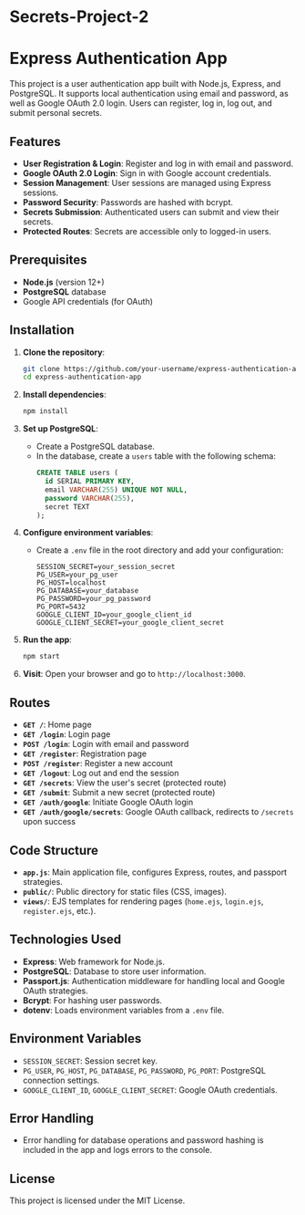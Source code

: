 # Secrets-Project-2

# Express Authentication App

This project is a user authentication app built with Node.js, Express, and PostgreSQL. It supports local authentication using email and password, as well as Google OAuth 2.0 login. Users can register, log in, log out, and submit personal secrets.

## Features

- **User Registration & Login**: Register and log in with email and password.
- **Google OAuth 2.0 Login**: Sign in with Google account credentials.
- **Session Management**: User sessions are managed using Express sessions.
- **Password Security**: Passwords are hashed with bcrypt.
- **Secrets Submission**: Authenticated users can submit and view their secrets.
- **Protected Routes**: Secrets are accessible only to logged-in users.

## Prerequisites

- **Node.js** (version 12+)
- **PostgreSQL** database
- Google API credentials (for OAuth)

## Installation

1. **Clone the repository**:
    ```bash
    git clone https://github.com/your-username/express-authentication-app.git
    cd express-authentication-app
    ```

2. **Install dependencies**:
    ```bash
    npm install
    ```

3. **Set up PostgreSQL**:
    - Create a PostgreSQL database.
    - In the database, create a `users` table with the following schema:
      ```sql
      CREATE TABLE users (
        id SERIAL PRIMARY KEY,
        email VARCHAR(255) UNIQUE NOT NULL,
        password VARCHAR(255),
        secret TEXT
      );
      ```

4. **Configure environment variables**:
    - Create a `.env` file in the root directory and add your configuration:
      ```plaintext
      SESSION_SECRET=your_session_secret
      PG_USER=your_pg_user
      PG_HOST=localhost
      PG_DATABASE=your_database
      PG_PASSWORD=your_pg_password
      PG_PORT=5432
      GOOGLE_CLIENT_ID=your_google_client_id
      GOOGLE_CLIENT_SECRET=your_google_client_secret
      ```

5. **Run the app**:
    ```bash
    npm start
    ```

6. **Visit**: Open your browser and go to `http://localhost:3000`.

## Routes

- **`GET /`**: Home page
- **`GET /login`**: Login page
- **`POST /login`**: Login with email and password
- **`GET /register`**: Registration page
- **`POST /register`**: Register a new account
- **`GET /logout`**: Log out and end the session
- **`GET /secrets`**: View the user's secret (protected route)
- **`GET /submit`**: Submit a new secret (protected route)
- **`GET /auth/google`**: Initiate Google OAuth login
- **`GET /auth/google/secrets`**: Google OAuth callback, redirects to `/secrets` upon success

## Code Structure

- **`app.js`**: Main application file, configures Express, routes, and passport strategies.
- **`public/`**: Public directory for static files (CSS, images).
- **`views/`**: EJS templates for rendering pages (`home.ejs`, `login.ejs`, `register.ejs`, etc.).

## Technologies Used

- **Express**: Web framework for Node.js.
- **PostgreSQL**: Database to store user information.
- **Passport.js**: Authentication middleware for handling local and Google OAuth strategies.
- **Bcrypt**: For hashing user passwords.
- **dotenv**: Loads environment variables from a `.env` file.

## Environment Variables

- `SESSION_SECRET`: Session secret key.
- `PG_USER`, `PG_HOST`, `PG_DATABASE`, `PG_PASSWORD`, `PG_PORT`: PostgreSQL connection settings.
- `GOOGLE_CLIENT_ID`, `GOOGLE_CLIENT_SECRET`: Google OAuth credentials.

## Error Handling

- Error handling for database operations and password hashing is included in the app and logs errors to the console.

## License

This project is licensed under the MIT License.

